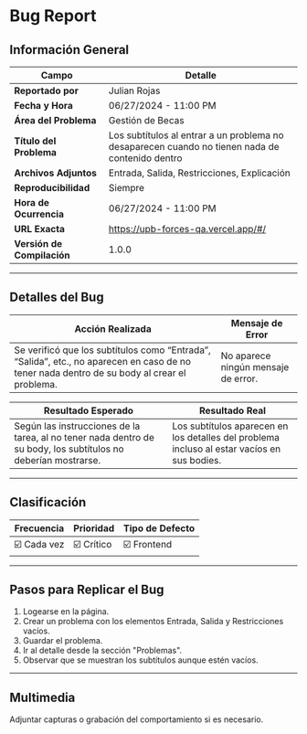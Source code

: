 # Bug Report 

## Información General

| Campo                   | Detalle                                                        |
|-------------------------|----------------------------------------------------------------|
| **Reportado por**       | Julian Rojas                                               |
| **Fecha y Hora**        | 06/27/2024 - 11:00 PM                                          |
| **Área del Problema**   | Gestión de Becas                                               |
| **Título del Problema** | Los subtítulos al entrar a un problema no desaparecen cuando no tienen nada de contenido dentro |
| **Archivos Adjuntos**   | Entrada, Salida, Restricciones, Explicación                   |
| **Reproducibilidad**    | Siempre                                                        |
| **Hora de Ocurrencia**  | 06/27/2024 - 11:00 PM                                          |
| **URL Exacta**          | https://upb-forces-qa.vercel.app/#/                            |
| **Versión de Compilación** | 1.0.0                                                      |

---

## Detalles del Bug

| Acción Realizada | Mensaje de Error                  |
|------------------|-----------------------------------|
| Se verificó que los subtítulos como “Entrada”, “Salida”, etc., no aparecen en caso de no tener nada dentro de su body al crear el problema. | No aparece ningún mensaje de error. |

| Resultado Esperado | Resultado Real |
|--------------------|----------------|
| Según las instrucciones de la tarea, al no tener nada dentro de su body, los subtítulos no deberían mostrarse. | Los subtítulos aparecen en los detalles del problema incluso al estar vacíos en sus bodies. |

---

## Clasificación

| Frecuencia    | Prioridad | Tipo de Defecto |
|---------------|-----------|-----------------|
| ☑️ Cada vez   | ☑️ Crítico | ☑️ Frontend     |

---

## Pasos para Replicar el Bug

1. Logearse en la página.
2. Crear un problema con los elementos Entrada, Salida y Restricciones vacíos.
3. Guardar el problema.
4. Ir al detalle desde la sección "Problemas".
5. Observar que se muestran los subtítulos aunque estén vacíos.

---

## Multimedia

Adjuntar capturas o grabación del comportamiento si es necesario.
